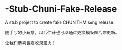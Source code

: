 # -Stub-Chuni-Fake-Release
A stub project to create fake CHUNITHM song release.

随手写的小玩意，以后估计也可以通过更换模板图片来更新。

让我们恭喜世嘉收录蝎火！
